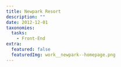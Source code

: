```yaml
---
title: Newpark Resort
description: ""
date: 2012-12-01
taxonomies:
  tasks:
    - Front-End
extra:
  featured: false
  featuredImg: work__newpark--homepage.png
---
```

